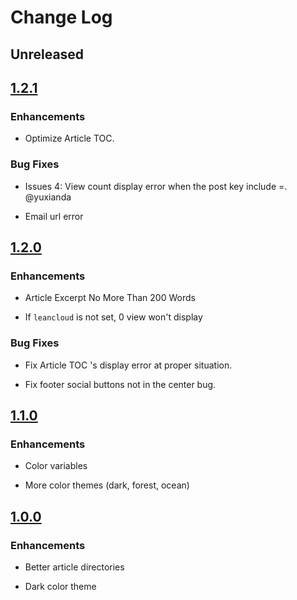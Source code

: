 # Change Log

## Unreleased

## [1.2.1](https://github.com/kitian616/jekyll-TeXt-theme/releases/tag/v1.2.1)

### Enhancements

- Optimize Article TOC.

### Bug Fixes

- Issues 4: View count display error when the post key include =. @yuxianda

- Email url error

## [1.2.0](https://github.com/kitian616/jekyll-TeXt-theme/releases/tag/v1.2.0)

### Enhancements

- Article Excerpt No More Than 200 Words

- If `leancloud` is not set, 0 view won't display

### Bug Fixes

- Fix Article TOC 's display error at proper situation.

- Fix footer social buttons not in the center bug.

## [1.1.0](https://github.com/kitian616/jekyll-TeXt-theme/releases/tag/v1.1.0)

### Enhancements

- Color variables

- More color themes (dark, forest, ocean)

## [1.0.0](https://github.com/kitian616/jekyll-TeXt-theme/releases/tag/v1.0.0)

### Enhancements

- Better article directories

- Dark color theme